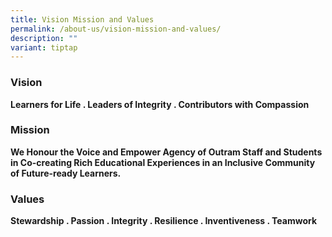 ```yaml
---
title: Vision Mission and Values
permalink: /about-us/vision-mission-and-values/
description: ""
variant: tiptap
---
```

<h3>Vision</h3>
<p><strong>Learners for Life . Leaders of Integrity . Contributors with Compassion</strong>
</p>
<h3>Mission</h3>
<p><strong>We Honour the Voice and Empower Agency of Outram Staff and Students in Co-creating Rich Educational Experiences in an Inclusive Community of Future-ready Learners. &nbsp;</strong>
</p>
<h3>Values</h3>
<p><strong>Stewardship . Passion . Integrity . Resilience . Inventiveness . Teamwork</strong>
</p>